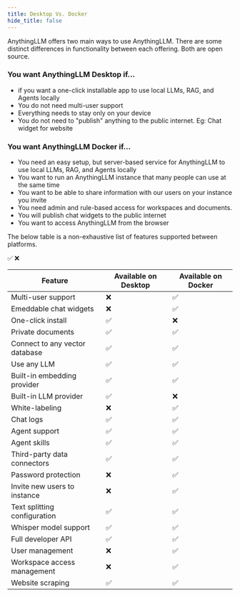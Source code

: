 ```yaml
---
title: Desktop Vs. Docker
hide_title: false
---
```


AnythingLLM offers two main ways to use AnythingLLM. There are some distinct differences in functionality between each offering. Both are open source.


### You want AnythingLLM Desktop if...
- if you want a one-click installable app to use local LLMs, RAG, and Agents locally
- You do not need multi-user support
- Everything needs to stay only on your device
- You do not need to "publish" anything to the public internet. Eg: Chat widget for website


### You want AnythingLLM Docker if...
- You need an easy setup, but server-based service for AnythingLLM to use local LLMs, RAG, and Agents locally
- You want to run an AnythingLLM instance that many people can use at the same time
- You want to be able to share information with our users on your instance you invite
- You need admin and rule-based access for workspaces and documents.
- You will publish chat widgets to the public internet
- You want to access AnythingLLM from the browser


The below table is a non-exhaustive list of features supported between platforms.

✅
❌
<div class="special_table"></div>

| Feature | Available on Desktop | Available on Docker |
|----|----|----|
| Multi-user support | ❌ | ✅ |
| Emeddable chat widgets | ❌ | ✅ |
| One-click install | ✅ | ❌ |
| Private documents | ✅ | ✅ |
| Connect to any vector database | ✅ | ✅ |
| Use any LLM | ✅ | ✅ |
| Built-in embedding provider | ✅ | ✅ |
| Built-in LLM provider | ✅ | ❌  |
| White-labeling | ❌ | ✅  |
| Chat logs | ✅ | ✅  |
| Agent support | ✅ | ✅  |
| Agent skills | ✅ | ✅  |
| Third-party data connectors | ✅ | ✅  |
| Password protection | ❌ | ✅  |
| Invite new users to instance | ❌ | ✅  |
| Text splitting configuration | ✅ | ✅  |
| Whisper model support | ✅ | ✅  |
| Full developer API | ✅ | ✅  |
| User management | ❌ | ✅  |
| Workspace access management | ❌ | ✅  |
| Website scraping | ✅ | ✅  |